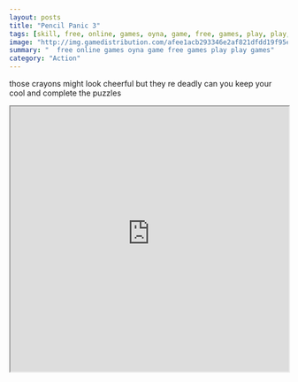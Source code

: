 ```yaml
---
layout: posts
title: "Pencil Panic 3"
tags: [skill, free, online, games, oyna, game, free, games, play, play, games]
image: "http://img.gamedistribution.com/afee1acb293346e2af821dfdd19f95e7.jpg"
summary: "  free online games oyna game free games play play games"
category: "Action"
---
```


those crayons might look cheerful but they re deadly can you keep your cool and complete the puzzles

<iframe width="100%" height="480px;" src="http://flash.gamedistribution.com?game=afee1acb293346e2af821dfdd19f95e7"></iframe>